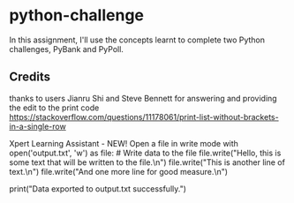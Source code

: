 # python-challenge
 In this assignment, I'll use the concepts learnt to complete two Python challenges, PyBank and PyPoll.


## Credits
thanks to users Jianru Shi and Steve Bennett for answering and providing the edit to the print code
 https://stackoverflow.com/questions/11178061/print-list-without-brackets-in-a-single-row

 Xpert Learning Assistant - NEW!
 Open a file in write mode
with open('output.txt', 'w') as file:
    # Write data to the file
    file.write("Hello, this is some text that will be written to the file.\n")
    file.write("This is another line of text.\n")
    file.write("And one more line for good measure.\n")

print("Data exported to output.txt successfully.")
